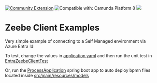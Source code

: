 [![Community Extension](https://img.shields.io/badge/Community%20Extension-An%20open%20source%20community%20maintained%20project-FF4700)](https://github.com/camunda-community-hub/community)
![Compatible with: Camunda Platform 8](https://img.shields.io/badge/Compatible%20with-Camunda%20Platform%208-0072Ce)
[![](https://img.shields.io/badge/Lifecycle-Incubating-blue)](https://github.com/Camunda-Community-Hub/community/blob/main/extension-lifecycle.md#incubating-)

# Zeebe Client Examples

Very simple example of connecting to a Self Managed environment via Azure Entra Id

To test, change the values in [application.yaml](src/main/resources/application.yaml) and then run the unit test in [EntraZeebeClientTest](src/test/java/org/example/camunda/process/solution/EntraZeebeClientTest.java)

Or, run the [ProcessApplication](src/main/java/org/example/camunda/process/solution/ProcessApplication.java) spring boot app to auto deploy bpmn files located inside [src/main/resources/models](src/main/resources/models)



